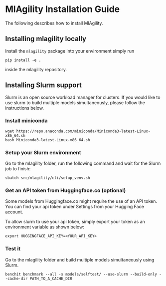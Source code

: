 # MlAgility Installation Guide

The following describes how to install MlAgility.

## Installing mlagility locally

Install the `mlagility` package into your environment simply run

```
pip install -e .
```

inside the mlagility repository.

## Installing Slurm support

Slurm is an open source workload manager for clusters. If you would like to use slurm to build multiple models simultaneously, please follow the instructions below. 

### Install miniconda

```
wget https://repo.anaconda.com/miniconda/Miniconda3-latest-Linux-x86_64.sh
bash Miniconda3-latest-Linux-x86_64.sh
```

### Setup your Slurm environment

Go to the mlagility folder, run the following command and wait for the Slurm job to finish:

```
sbatch src/mlagility/cli/setup_venv.sh
```

### Get an API token from Huggingface.co (optional)

Some models from Huggingface.co might require the use of an API token. You can find your api token under Settings from your Hugging Face account.

To allow slurm to use your api token, simply export your token as an environment variable as shown below:


```
export HUGGINGFACE_API_KEY=<YOUR_API_KEY>
```

### Test it

Go to the mlagility folder and build multiple models simultaneously using Slurm.

```
benchit benchmark --all -s models/selftest/ --use-slurm --build-only --cache-dir PATH_TO_A_CACHE_DIR
```